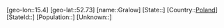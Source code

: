 ﻿---
location: [52.73,15.4]
type: City
tags:
- geo/City


SpocWebEntityId: 30536
isDeleted: false
confidential: public

---
[geo-lon::15.4]
[geo-lat::52.73]
[name::Gralow]
[State::]
[Country::[Poland](geo/Continent/Europe/Poland.md)]
[StateId::]
[Population::]
[Unknown::]

